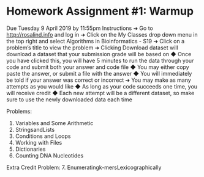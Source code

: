 # Homework Assignment #1: Warmup
Due Tuesday 9 April 2019 by 11:55pm
Instructions
➔ Go to ​http://rosalind.info​ and log in
➔ Click on the ​My Classes​ drop down menu in the top right and select
Algorithms in Bioinformatics - S19
➔ Click on a problem’s title to view the problem
➔ Clicking ​Download dataset​ will download a dataset that your
submission grade will be based on
◆ Once you have clicked this, you will have 5 minutes to run the
data through your code and submit ​both​ your answer and code
file
◆ You may either copy paste the answer, or submit a file with the
answer
◆ You will immediately be told if your answer was correct or
incorrect
➔ You may make as many attempts as you would like
◆ As long as your code succeeds one time, you will receive credit ◆ Each new attempt will be a different dataset, so make sure to use
the newly downloaded data each time

Problems:
1. Variables and Some Arithmetic 
2. StringsandLists
3. Conditions and Loops
4. Working with Files
5. Dictionaries
6. Counting DNA Nucleotides

Extra Credit Problem:
7. Enumeratingk-mersLexicographically
